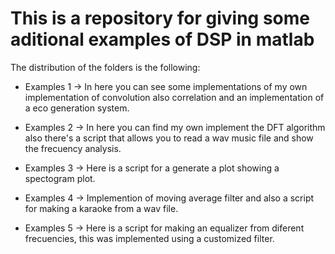 # This is a repository for giving some aditional examples of DSP in matlab
 
 The distribution of the folders is the following:
 * Examples 1 	-> 	In here you can see some implementations of my own implementation
 					of convolution also correlation and an implementation of a eco generation
 					system.

 * Examples 2	->	In here you can find my own implement the DFT algorithm also there's a script
 					that allows you to read a wav music file and show the frecuency analysis.

 * Examples 3	->	Here is a script for a generate a plot showing a spectogram plot.

 * Examples 4	->	Implemention of moving average filter and also a script for making a karaoke from a wav
 					file.

 * Examples 5	->	Here is a script for making an equalizer from diferent frecuencies, this was implemented
 					using a customized filter.

 					 